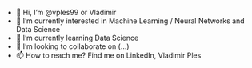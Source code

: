 - 👋 Hi, I’m @vples99 or Vladimir
- 👀 I’m currently interested in Machine Learning / Neural Networks and Data Science
- 🌱 I’m currently learning Data Science
- 💞️ I’m looking to collaborate on (...)
- 📫 How to reach me? Find me on LinkedIn, Vladimir Ples

<!---
vples99/vples99 is a ✨ special ✨ repository because its `README.md` (this file) appears on your GitHub profile.
You can click the Preview link to take a look at your changes.
--->
